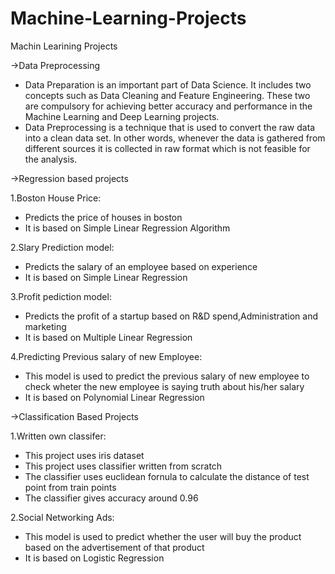 # Machine-Learning-Projects
Machin Learining Projects

->Data Preprocessing
  - Data Preparation is an important part of Data Science. It includes two concepts such as Data Cleaning and Feature Engineering. These       two are compulsory for achieving better accuracy and performance in the Machine Learning and Deep Learning projects.
  - Data Preprocessing is a technique that is used to convert the raw data into a clean data set. In other words, whenever the data is         gathered from different sources it is collected in raw format which is not feasible for the analysis.

->Regression based projects

  1.Boston House Price:
   - Predicts the price of houses in boston
   - It is based on Simple Linear Regression Algorithm
  
  2.Slary Prediction model:
   - Predicts the salary of an employee based on experience
   - It is based on Simple Linear Regression
  
  3.Profit pediction model:
   - Predicts the profit of a startup based on R&D spend,Administration and marketing
   - It is based on Multiple Linear Regression
  
  4.Predicting Previous salary of new Employee:
   - This model is used to predict the previous salary of new employee to check wheter the new employee is saying truth about his/her          salary
   - It is based on Polynomial Linear Regression
   
->Classification Based Projects

  1.Written own classifer:
   - This project uses iris dataset
   - This project uses classifier written from scratch
   - The classifier uses euclidean fornula to calculate the distance of test point from train points
   - The classifier gives accuracy around 0.96
   
  2.Social Networking Ads:
   - This model is used to predict whether the user will buy the product based on the advertisement of that product
   - It is based on Logistic Regression
